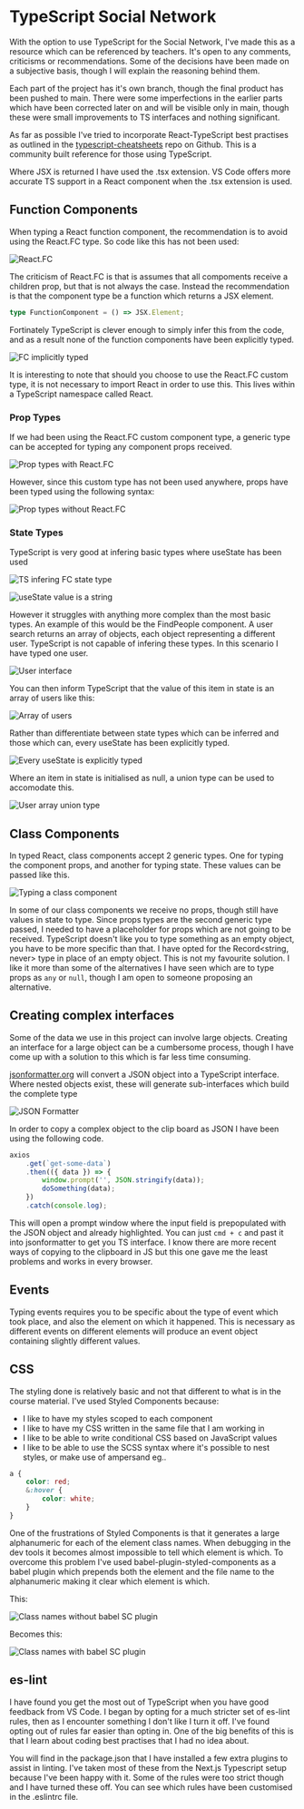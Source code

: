 # TypeScript Social Network

With the option to use TypeScript for the Social Network, I've made this as a resource which can be referenced by teachers. It's open to any comments, criticisms or recommendations. Some of the decisions have been made on a subjective basis, though I will explain the reasoning behind them.

Each part of the project has it's own branch, though the final product has been pushed to main. There were some imperfections in the earlier parts which have been corrected later on and will be visible only in main, though these were small improvements to TS interfaces and nothing significant.

As far as possible I've tried to incorporate React-TypeScript best practises as outlined in the [typescript-cheatsheets](https://github.com/typescript-cheatsheets/react) repo on Github. This is a community built reference for those using TypeScript.

Where JSX is returned I have used the .tsx extension. VS Code offers more accurate TS support in a React component when the .tsx extension is used.

## Function Components

When typing a React function component, the recommendation is to avoid using the React.FC type. So code like this has not been used:

![React.FC](/md-images/react-fc.png)

The criticism of React.FC is that is assumes that all compoments receive a children prop, but that is not always the case. Instead the recommendation is that the component type be a function which returns a JSX element.

```ts
type FunctionComponent = () => JSX.Element;
```

Fortinately TypeScript is clever enough to simply infer this from the code, and as a result none of the function components have been explicitly typed.

![FC implicitly typed](/md-images/returned-jsx-element.png)

It is interesting to note that should you choose to use the React.FC custom type, it is not necessary to import React in order to use this. This lives within a TypeScript namespace called React.

### Prop Types

If we had been using the React.FC custom component type, a generic type can be accepted for typing any component props received.

![Prop types with React.FC](/md-images/react-fc-prop-types.png)

However, since this custom type has not been used anywhere, props have been typed using the following syntax:

![Prop types without React.FC](/md-images/react-jsx-prop-types.png)

### State Types

TypeScript is very good at infering basic types where useState has been used

![TS infering FC state type](/md-images/useState-string.png)

![useState value is a string](/md-images/useState-number.png)

However it struggles with anything more complex than the most basic types. An example of this would be the FindPeople component. A user search returns an array of objects, each object representing a different user. TypeScript is not capable of infering these types. In this scenario I have typed one user.

![User interface](/md-images/user-interface.png)

You can then inform TypeScript that the value of this item in state is an array of users like this:

![Array of users](/md-images/typing-users-array.png)

Rather than differentiate between state types which can be inferred and those which can, every useState has been explicitly typed.

![Every useState is explicitly typed](/md-images/typing-useState.png)

Where an item in state is initialised as null, a union type can be used to accomodate this.

![User array union type](/md-images/user-union-type.png)

## Class Components

In typed React, class components accept 2 generic types. One for typing the component props, and another for typing state. These values can be passed like this.

![Typing a class component](/md-images/class-component-types.png)

In some of our class components we receive no props, though still have values in state to type. Since props types are the second generic type passed, I needed to have a placeholder for props which are not going to be received. TypeScript doesn't like you to type something as an empty object, you have to be more specific than that. I have opted for the Record<string, never> type in place of an empty object. This is not my favourite solution. I like it more than some of the alternatives I have seen which are to type props as `any` or `null`, though I am open to someone proposing an alternative.

## Creating complex interfaces

Some of the data we use in this project can involve large objects. Creating an interface for a large object can be a cumbersome process, though I have come up with a solution to this which is far less time consuming.

[jsonformatter.org](https://jsonformatter.org/json-to-typescript) will convert a JSON object into a TypeScript interface. Where nested objects exist, these will generate sub-interfaces which build the complete type

![JSON Formatter](/md-images/jsonformatter.png)

In order to copy a complex object to the clip board as JSON I have been using the following code.

```js
axios
    .get(`get-some-data`)
    .then(({ data }) => {
        window.prompt('', JSON.stringify(data));
        doSomething(data);
    })
    .catch(console.log);
```

This will open a prompt window where the input field is prepopulated with the JSON object and already highlighted. You can just `cmd + c` and past it into jsonformatter to get you TS interface. I know there are more recent ways of copying to the clipboard in JS but this one gave me the least problems and works in every browser.

## Events

Typing events requires you to be specific about the type of event which took place, and also the element on which it happened. This is necessary as different events on different elements will produce an event object containing slightly different values.

## CSS

The styling done is relatively basic and not that different to what is in the course material. I've used Styled Components because:

-   I like to have my styles scoped to each component
-   I like to have my CSS written in the same file that I am working in
-   I like to be able to write conditional CSS based on JavaScript values
-   I like to be able to use the SCSS syntax where it's possible to nest styles, or make use of ampersand eg..

```css
a {
    color: red;
    &:hover {
        color: white;
    }
}
```

One of the frustrations of Styled Components is that it generates a large alphanumeric for each of the element class names. When debugging in the dev tools it becomes almost impossible to tell which element is which. To overcome this problem I've used babel-plugin-styled-components as a babel plugin which prepends both the element and the file name to the alphanumeric making it clear which element is which.

This:

![Class names without babel SC plugin](/md-images/without-babel-loader.png)

Becomes this:

![Class names with babel SC plugin](/md-images/with-babel-loader.png)

## es-lint

I have found you get the most out of TypeScript when you have good feedback from VS Code. I began by opting for a much stricter set of es-lint rules, then as I encounter something I don't like I turn it off. I've found opting out of rules far easier than opting in. One of the big benefits of this is that I learn about coding best practises that I had no idea about.

You will find in the package.json that I have installed a few extra plugins to assist in linting. I've taken most of these from the Next.js Typescript setup because I've been happy with it. Some of the rules were too strict though and I have turned these off. You can see which rules have been customised in the .eslintrc file.
